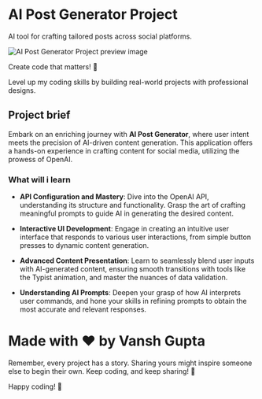 # AI Post Generator Project

AI tool for crafting tailored posts across social platforms.

![AI Post Generator Project preview image](https://cdn.glitch.global/aa718d6e-cec3-4558-a151-9c5ade623a18/project-preview.png?v=1697474802040)


Create code that matters! 🤩

Level up my coding skills by building real-world projects with professional designs.

## Project brief

Embark on an enriching journey with **AI Post Generator**, where user intent meets the precision of AI-driven content generation. This application offers a hands-on experience in crafting content for social media, utilizing the prowess of OpenAI.

### What will i learn

- **API Configuration and Mastery**: Dive into the OpenAI API, understanding its structure and functionality. Grasp the art of crafting meaningful prompts to guide AI in generating the desired content.

- **Interactive UI Development**: Engage in creating an intuitive user interface that responds to various user interactions, from simple button presses to dynamic content generation.

- **Advanced Content Presentation**: Learn to seamlessly blend user inputs with AI-generated content, ensuring smooth transitions with tools like the Typist animation, and master the nuances of data validation.

- **Understanding AI Prompts**: Deepen your grasp of how AI interprets user commands, and hone your skills in refining prompts to obtain the most accurate and relevant responses.


# Made with ❤️ by Vansh Gupta


Remember, every project has a story. Sharing yours might inspire someone else to begin their own. Keep coding, and keep sharing! 🌟

Happy coding! 🚀
